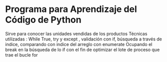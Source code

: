 # Programa para Aprendizaje del Código de Python
Sirve para conocer las unidades vendidas de los productos
Técnicas utilizadas : While True, try y except , validación con if, búsqueda a través de indice, comparando con indice del arreglo con enumerate
Ocupando el break en la búsqueda de lo if con el fin de optimizar el lote de proceso que trae el bucle for 
